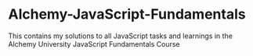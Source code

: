 # Alchemy-JavaScript-Fundamentals
This contains my solutions to all JavaScript tasks and learnings in the Alchemy University JavaScript Fundamentals Course
